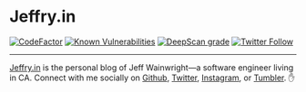 # Jeffry.in

[![CodeFactor](https://www.codefactor.io/repository/github/yowainwright/yowainwright.github.io/badge)](https://www.codefactor.io/repository/github/yowainwright/yowainwright.github.io)
[![Known Vulnerabilities](https://snyk.io/test/github/yowainwright/yowainwright.github.io/badge.svg)](https://snyk.io/test/github/yowainwright/yowainwright.github.io)
[![DeepScan grade](https://deepscan.io/api/teams/8416/projects/10577/branches/148587/badge/grade.svg)](https://deepscan.io/dashboard#view=project&tid=8416&pid=10577&bid=148587)
[![Twitter Follow](https://img.shields.io/twitter/follow/yowainwright.svg?style=social)](https://twitter.com/yowainwright)

---

[Jeffry.in](https://jeffry.in) is the personal blog of Jeff Wainwright—a software engineer living in CA.
Connect with me socially on [Github](https://github.com/yowainwright), [Twitter](https://twitter.com/yowainwright), [Instagram](https://www.instagram.com/yowainwright/), or [Tumbler](http://ratherbe.in/). ✋
